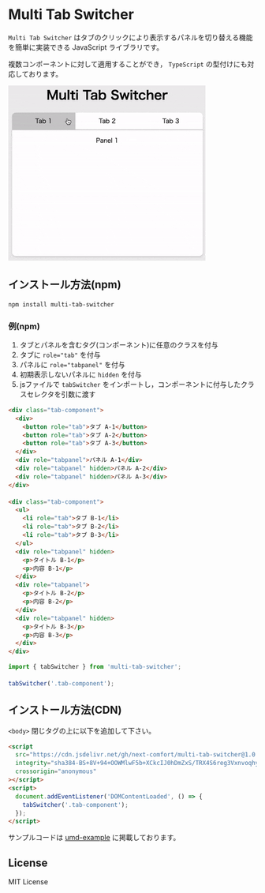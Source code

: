 # Multi Tab Switcher

`Multi Tab Switcher` はタブのクリックにより表示するパネルを切り替える機能を簡単に実装できる JavaScript ライブラリです。

複数コンポーネントに対して適用することができ， `TypeScript` の型付けにも対応しております。

![sample-gif](/umd-example/sample.gif)

## インストール方法(npm)

```bash
npm install multi-tab-switcher
```

### 例(npm)

1. タブとパネルを含むタグ(コンポーネント)に任意のクラスを付与
2. タブに `role="tab"` を付与
3. パネルに `role="tabpanel"` を付与
4. 初期表示しないパネルに `hidden` を付与
5. jsファイルで `tabSwitcher` をインポートし，コンポーネントに付与したクラスセレクタを引数に渡す

```html
<div class="tab-component">
  <div>
    <button role="tab">タブ A-1</button>
    <button role="tab">タブ A-2</button>
    <button role="tab">タブ A-3</button>
  </div>
  <div role="tabpanel">パネル A-1</div>
  <div role="tabpanel" hidden>パネル A-2</div>
  <div role="tabpanel" hidden>パネル A-3</div>
</div>

<div class="tab-component">
  <ul>
    <li role="tab">タブ B-1</li>
    <li role="tab">タブ B-2</li>
    <li role="tab">タブ B-3</li>
  </ul>
  <div role="tabpanel" hidden>
    <p>タイトル B-1</p>
    <p>内容 B-1</p>
  </div>
  <div role="tabpanel">
    <p>タイトル B-2</p>
    <p>内容 B-2</p>
  </div>
  <div role="tabpanel" hidden>
    <p>タイトル B-3</p>
    <p>内容 B-3</p>    
  </div>
</div>
```

```js
import { tabSwitcher } from 'multi-tab-switcher';

tabSwitcher('.tab-component');
```

## インストール方法(CDN)

`<body>` 閉じタグの上に以下を追加して下さい。

```html
<script
  src="https://cdn.jsdelivr.net/gh/next-comfort/multi-tab-switcher@1.0.0/dist/tab-switcher-umd.min.js"
  integrity="sha384-BS+8V+94+OOWMlwF5b+XCkcIJ0hDmZxS/TRX4S6reg3VxnvoqhymNBcLOs8w6s8W"
  crossorigin="anonymous"
></script>
<script>
  document.addEventListener('DOMContentLoaded', () => {
    tabSwitcher('.tab-component');
  });
</script>
```

サンプルコードは [umd-example](/umd-example/) に掲載しております。

## License

MIT License